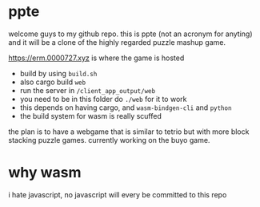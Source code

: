# ppte
welcome guys to my github repo. this is ppte (not an acronym for anyting) and it will be a clone of the highly regarded puzzle mashup game.

https://erm.0000727.xyz is where the game is hosted

- build by using `build.sh`
- also cargo build `web`
- run the server in `/client_app_output/web`
- you need to be in this folder do `./web` for it to work
- this depends on having cargo, and `wasm-bindgen-cli` and `python`
- the build system for wasm is really scuffed

the plan is to have a webgame that is similar to tetrio but with more block stacking puzzle games. currently working on the buyo game.

# why wasm
i hate javascript, no javascript will every be committed to this repo